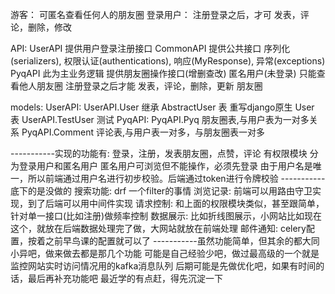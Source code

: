 游客：
    可匿名查看任何人的朋友圈
登录用户：
    注册登录之后，才可 发表，评论，删除，修改

API:
    UserAPI 提供用户登录注册接口
    CommonAPI 提供公共接口 序列化(serializers),
                         权限认证(authentications),
                         响应(MyResponse),
                         异常(exceptions)
    PyqAPI 此为主业务逻辑 提供朋友圈操作接口(增删查改)
           匿名用户(未登录) 只能查看他人朋友圈
           注册登录之后才能 发表，评论，删除，更新 朋友圈

models:
    UserAPI:
        UserAPI.User 继承 AbstractUser 表 重写django原生 User 表
        UserAPI.TestUser 测试
    PyqAPI:
        PyqAPI.Pyq     朋友圈表,与用户表为一对多关系
        PyqAPI.Comment 评论表,与用户表一对多，与朋友圈表一对多
        
 -----------实现的功能有: 登录，注册，发表朋友圈，点赞，评论 
       有权限模块 分为登录用户和匿名用户 
       匿名用户可浏览但不能操作，必须先登录 
       由于用户名是唯一，所以前端通过用户名进行初步校验。后端通过token进行令牌校验 
       -----------底下的是没做的 
       搜索功能: drf 一个filter的事情 
       浏览记录: 前端可以用路由守卫实现，到了后端可以用中间件实现 
       请求控制: 和上面的权限模块类似，甚至跟简单，针对单一接口(比如注册)做频率控制 
       数据展示: 比如折线图展示，小网站比如现在这个，就放在后端数据处理完了做，大网站就放在前端处理 
       邮件通知: celery配置，按着之前早鸟课的配置就可以了 
       -----------虽然功能简单，但其余的都大同小异吧，做来做去都是那几个功能 
       可能是自己经验少吧，做过最高级的一个就是监控网站实时访问情况用的kafka消息队列 
       后期可能是先做优化吧，如果有时间的话，最后再补充功能吧 
       最近学的有点赶，得先沉淀一下 
